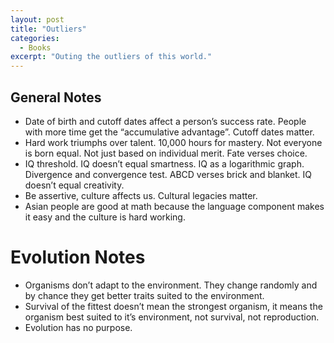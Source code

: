 ```yaml
---
layout: post
title: "Outliers"
categories:
  - Books
excerpt: "Outing the outliers of this world."
---
```


## General Notes

- Date of birth and cutoff dates affect a person’s success rate. People with more time get the “accumulative advantage”. Cutoff dates matter.
- Hard work triumphs over talent. 10,000 hours for mastery. Not everyone is born equal. Not just based on individual merit. Fate verses choice.
- IQ threshold. IQ doesn’t equal smartness. IQ as a logarithmic graph. Divergence and convergence test. ABCD verses brick and blanket. IQ doesn’t equal creativity.
- Be assertive, culture affects us. Cultural legacies matter.
- Asian people are good at math because the language component makes it easy and the culture is hard working.

# Evolution Notes

- Organisms don’t adapt to the environment. They change randomly and by chance they get better traits suited to the environment.
- Survival of the fittest doesn’t mean the strongest organism, it means the organism best suited to it’s environment, not survival, not reproduction.
- Evolution has no purpose.
